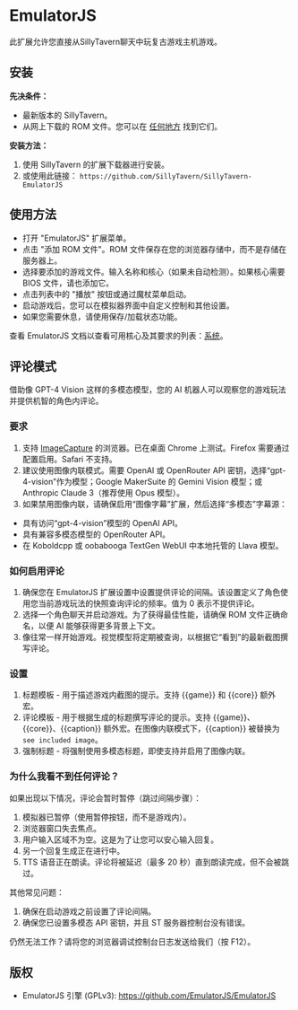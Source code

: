 # EmulatorJS

此扩展允许您直接从SillyTavern聊天中玩复古游戏主机游戏。

## 安装

**先决条件：**

- 最新版本的 SillyTavern。
- 从网上下载的 ROM 文件。您可以在 [任何地方](https://archive.org/details/ni-romsets) 找到它们。

**安装方法：**

1. 使用 SillyTavern 的扩展下载器进行安装。
2. 或使用此链接： `https://github.com/SillyTavern/SillyTavern-EmulatorJS`

## 使用方法


- 打开 "EmulatorJS" 扩展菜单。
- 点击 "添加 ROM 文件"。ROM 文件保存在您的浏览器存储中，而不是存储在服务器上。
- 选择要添加的游戏文件。输入名称和核心（如果未自动检测）。如果核心需要 BIOS 文件，请也添加它。
- 点击列表中的 "播放" 按钮或通过魔杖菜单启动。
- 启动游戏后，您可以在模拟器界面中自定义控制和其他设置。
- 如果您需要休息，请使用保存/加载状态功能。

查看 EmulatorJS 文档以查看可用核心及其要求的列表：[系统](https://emulatorjs.org/docs/Systems.html)。

## 评论模式

借助像 GPT-4 Vision 这样的多模态模型，您的 AI 机器人可以观察您的游戏玩法并提供机智的角色内评论。

### 要求

1. 支持 [ImageCapture](https://developer.mozilla.org/en-US/docs/Web/API/ImageCapture#browser_compatibility) 的浏览器。已在桌面 Chrome 上测试。Firefox 需要通过配置启用。Safari 不支持。
2. 建议使用图像内联模式。需要 OpenAI 或 OpenRouter API 密钥，选择“gpt-4-vision”作为模型；Google MakerSuite 的 Gemini Vision 模型；或 Anthropic Claude 3（推荐使用 Opus 模型）。
3. 如果禁用图像内联，请确保启用“图像字幕”扩展，然后选择“多模态”字幕源：
  - 具有访问“gpt-4-vision”模型的 OpenAI API。
  - 具有兼容多模态模型的 OpenRouter API。
  - 在 Koboldcpp 或 oobabooga TextGen WebUI 中本地托管的 Llava 模型。

### 如何启用评论

1. 确保您在 EmulatorJS 扩展设置中设置提供评论的间隔。该设置定义了角色使用您当前游戏玩法的快照查询评论的频率。值为 0 表示不提供评论。
2. 选择一个角色聊天并启动游戏。为了获得最佳性能，请确保 ROM 文件正确命名，以便 AI 能够获得更多背景上下文。
3. 像往常一样开始游戏。视觉模型将定期被查询，以根据它“看到”的最新截图撰写评论。

### 设置

1. 标题模板 - 用于描述游戏内截图的提示。支持 \{\{game\}\} 和 \{\{core\}\} 额外宏。
2. 评论模板 - 用于根据生成的标题撰写评论的提示。支持 \{\{game\}\}、\{\{core\}\}、\{\{caption\}\} 额外宏。在图像内联模式下，\{\{caption\}\} 被替换为 `see included image`。
3. 强制标题 - 将强制使用多模态标题，即使支持并启用了图像内联。

### 为什么我看不到任何评论？

如果出现以下情况，评论会暂时暂停（跳过间隔步骤）：

1. 模拟器已暂停（使用暂停按钮，而不是游戏内）。
2. 浏览器窗口失去焦点。
3. 用户输入区域不为空。这是为了让您可以安心输入回复。
4. 另一个回复生成正在进行中。
5. TTS 语音正在朗读。评论将被延迟（最多 20 秒）直到朗读完成，但不会被跳过。

其他常见问题：

1. 确保在启动游戏之前设置了评论间隔。
2. 确保您已设置多模态 API 密钥，并且 ST 服务器控制台没有错误。

仍然无法工作？请将您的浏览器调试控制台日志发送给我们（按 F12）。

## 版权

- EmulatorJS 引擎 (GPLv3): https://github.com/EmulatorJS/EmulatorJS